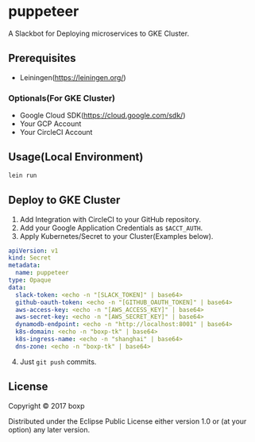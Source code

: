 # puppeteer

A Slackbot for Deploying microservices to GKE Cluster.

## Prerequisites

- Leiningen(https://leiningen.org/)

### Optionals(For GKE Cluster)

- Google Cloud SDK(https://cloud.google.com/sdk/)
- Your GCP Account
- Your CircleCI Account

## Usage(Local Environment)

```sh
lein run
```

## Deploy to GKE Cluster

1. Add Integration with CircleCI to your GitHub repository.
2. Add your Google Application Credentials as `$ACCT_AUTH`.
3. Apply Kubernetes/Secret to your Cluster(Examples below).

```yml
apiVersion: v1
kind: Secret
metadata:
  name: puppeteer
type: Opaque
data:
  slack-token: <echo -n "[SLACK_TOKEN]" | base64>
  github-oauth-token: <echo -n "[GITHUB_OAUTH_TOKEN]" | base64>
  aws-access-key: <echo -n "[AWS_ACCESS_KEY]" | base64>
  aws-secret-key: <echo -n "[AWS_SECRET_KEY]" | base64>
  dynamodb-endpoint: <echo -n "http://localhost:8001" | base64>
  k8s-domain: <echo -n "boxp-tk" | base64>
  k8s-ingress-name: <echo -n "shanghai" | base64>
  dns-zone: <echo -n "boxp-tk" | base64>
```

4. Just `git push` commits.

## License

Copyright © 2017 boxp

Distributed under the Eclipse Public License either version 1.0 or (at
your option) any later version.
